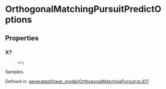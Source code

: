 # OrthogonalMatchingPursuitPredictOptions

## Properties

### X?

> `any`

Samples.

Defined in:  [generated/linear\_model/OrthogonalMatchingPursuit.ts:417](https://github.com/transitive-bullshit/scikit-learn-ts/blob/b59c1ff/packages/sklearn/src/generated/linear_model/OrthogonalMatchingPursuit.ts#L417)
